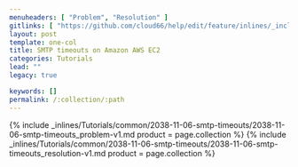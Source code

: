 ```yaml
---
menuheaders: [ "Problem", "Resolution" ]
gitlinks: [ "https://github.com/cloud66/help/edit/feature/inlines/_includes/_inlines/Tutorials/common/2038-11-06-smtp-timeouts/2038-11-06-smtp-timeouts_problem-v1.md", "https://github.com/cloud66/help/edit/feature/inlines/_includes/_inlines/Tutorials/common/2038-11-06-smtp-timeouts/2038-11-06-smtp-timeouts_resolution-v1.md" ]
layout: post
template: one-col
title: SMTP timeouts on Amazon AWS EC2
categories: Tutorials
lead: ""
legacy: true

keywords: []
permalink: /:collection/:path
---
```





<a href="#problem"></a>{% include _inlines/Tutorials/common/2038-11-06-smtp-timeouts/2038-11-06-smtp-timeouts_problem-v1.md  product = page.collection %}
<a href="#resolution"></a>{% include _inlines/Tutorials/common/2038-11-06-smtp-timeouts/2038-11-06-smtp-timeouts_resolution-v1.md  product = page.collection %}